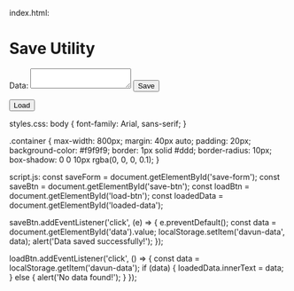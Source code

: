 index.html:
<!DOCTYPE html>
<html lang="en">
<head>
    <meta charset="UTF-8">
    <meta name="viewport" content="width=device-width, initial-scale=1.0">
    <title>Keke Utility</title>
    <link rel="stylesheet" href="styles.css">
</head>
<body>
    <h1>Save Utility</h1>
    <div class="container">
        <form id="save-form">
            <label for="data">Data:</label>
            <textarea id="data" name="data"></textarea>
            <button id="save-btn">Save</button>
        </form>
        <button id="load-btn">Load</button>
        <div id="loaded-data"></div>
    </div>
    <script src="script.js"></script>
</body>
</html>

styles.css:
body {
    font-family: Arial, sans-serif;
}

.container {
    max-width: 800px;
    margin: 40px auto;
    padding: 20px;
    background-color: #f9f9f9;
    border: 1px solid #ddd;
    border-radius: 10px;
    box-shadow: 0 0 10px rgba(0, 0, 0, 0.1);
}

script.js:
const saveForm = document.getElementById('save-form');
const saveBtn = document.getElementById('save-btn');
const loadBtn = document.getElementById('load-btn');
const loadedData = document.getElementById('loaded-data');

saveBtn.addEventListener('click', (e) => {
    e.preventDefault();
    const data = document.getElementById('data').value;
    localStorage.setItem('davun-data', data);
    alert('Data saved successfully!');
});

loadBtn.addEventListener('click', () => {
    const data = localStorage.getItem('davun-data');
    if (data) {
        loadedData.innerText = data;
    } else {
        alert('No data found!');
    }
}); 
